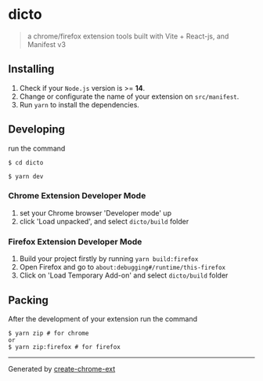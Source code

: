 # dicto

> a chrome/firefox extension tools built with Vite + React-js, and Manifest v3

## Installing

1. Check if your `Node.js` version is >= **14**.
2. Change or configurate the name of your extension on `src/manifest`.
3. Run `yarn` to install the dependencies.

## Developing

run the command

```shell
$ cd dicto

$ yarn dev
```

### Chrome Extension Developer Mode

1. set your Chrome browser 'Developer mode' up
2. click 'Load unpacked', and select `dicto/build` folder

### Firefox Extension Developer Mode

1. Build your project firstly by running `yarn build:firefox`
2. Open Firefox and go to `about:debugging#/runtime/this-firefox`
3. Click on 'Load Temporary Add-on' and select `dicto/build` folder


## Packing

After the development of your extension run the command

```shell
$ yarn zip # for chrome
or
$ yarn zip:firefox # for firefox
```

---

Generated by [create-chrome-ext](https://github.com/guocaoyi/create-chrome-ext)

